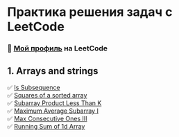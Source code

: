 # Практика решения задач с LeetCode
### 🚀 [Мой профиль](https://leetcode.com/Dmitry-Zolotyh/) на LeetCode

## 1. Arrays and strings
✅ [Is Subsequence](https://github.com/zolotyh-dk/data-structures-and-algorithms/blob/f00b2c6d31083f46966936118b7666312254dab3/src/_1_arrays_and_strings/is_subsequense/description.md)  
✅ [Squares of a sorted array](https://github.com/zolotyh-dk/data-structures-and-algorithms/blob/f00b2c6d31083f46966936118b7666312254dab3/src/_1_arrays_and_strings/squares_of_a_sorted_array/description.md)  
✅ [Subarray Product Less Than K](https://github.com/zolotyh-dk/data-structures-and-algorithms/blob/38f49b6c80851b825b15aea686f09e884bfc7299/src/_1_arrays_and_strings/subarray_product_less_than_k/description.md)  
✅ [Maximum Average Subarray I](https://github.com/zolotyh-dk/data-structures-and-algorithms/blob/529d4fec342f8f9e118f12cef9abc6d5f40b9771/src/_1_arrays_and_strings/maximum_average_subarray_I/description.md)    
✅ [Max Consecutive Ones III](https://github.com/zolotyh-dk/data-structures-and-algorithms/blob/04a0d03e0bd7c766010aa09946c4c78a742a50c8/src/_1_arrays_and_strings/max_consecutive_ones_III/description.md)  
✅ [Running Sum of 1d Array](https://github.com/zolotyh-dk/data-structures-and-algorithms/blob/9aed1585dff40692a5ed725f5e77708d2043854a/src/_1_arrays_and_strings/running_sum_of_1d_array/description.md)